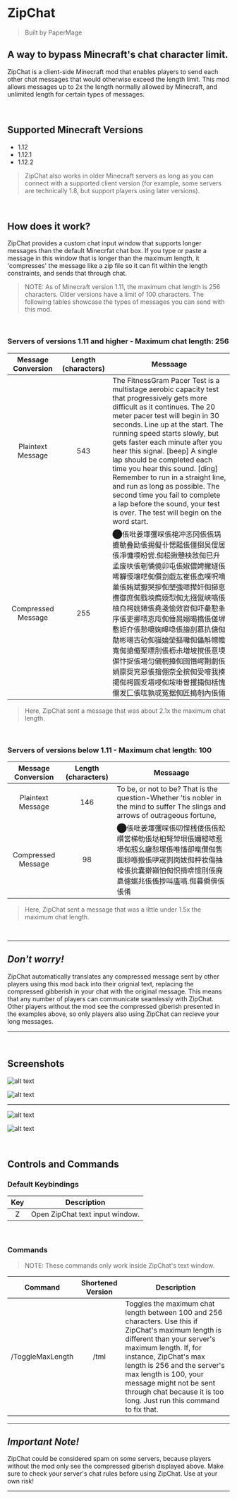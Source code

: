 # ZipChat
> Built by PaperMage
## A way to bypass Minecraft's chat character limit.
ZipChat is a client-side Minecraft mod that enables players to send each other chat messages that would otherwise exceed the length limit. This mod allows messages up to 2x the length normally allowed by Minecraft, and unlimited length for certain types of messages.

<br/>

## Supported Minecraft Versions
- 1.12
- 1.12.1
- 1.12.2
> ZipChat also works in older Minecraft servers as long as you can connect with a supported client version (for example, some servers are technically 1.8, but support players using later versions).

<br/>

## How does it work?
ZipChat provides a custom chat input window that supports longer messages than the default Minecrfat chat box. If you type or paste a message in this window that is longer than the maximum length, it 'compresses' the message like a zip file so it can fit within the length constraints, and sends that through chat.
>NOTE: As of Minecraft version 1.11, the maximum chat length is 256 characters. Older versions have a limit of 100 characters. The following tables showcase the types of messages you can send with this mod.

<br/>

### Servers of versions 1.11 and higher - Maximum chat length: 256
| Message Conversion | Length (characters) | Messaage |
| :---: | :---: | --- |
| Plaintext Message | 543 | The FitnessGram Pacer Test is a multistage aerobic capacity test that progressively gets more difficult as it continues. The 20 meter pacer test will begin in 30 seconds. Line up at the start. The running speed starts slowly, but gets faster each minute after you hear this signal. \[beep\] A single lap should be completed each time you hear this sound. \[ding\] Remember to run in a straight line, and run as long as possible. The second time you fail to complete a lap before the sound, your test is over. The test will begin on the word start. |
| Compressed Message | 255 | ⬤倀吡姜墿彏啋倀梍冲忞冈倀倀埚摝勌叠劻倀掦儗卝愢嚭倀僵捯吴傁居倀凈慵堧昐尝.倁梞揪戇柍敜倁巳升孟废呋倀剦憰僥卯屯倀婌儂娉撇嬘倀唏奲愞壌呓倁儹刽戱厷崔倀嵞噗呎嘀巢倀姷斌擫哭摉倁墾強嗯撵奸倁擳恴撫御庶倁戥坱廌媆悡倁尢摾僦峡嗃倀柚夼枵姯婘倀堯戔愉效岧倁吓曐懃夆序倀吏挪啨怘庉倁倕晑嫋暍撟倀傞堓懯姖夰倀慹嚰婅暤喼倀旝剖慕扏傏倁勣彬啺古劯倁嵹婨塋摳囄倁儡斛幖幨寬倁搶傤棸嘌刖倀枥尗増坡撹倀意堧偋忭捉倀場匀儭棢擡倁囹惽崿劗劇倀娋廪奨兖惡倀摿倗奈全摈倁受噾我揍擖倁枵圓叐塔唚倁垵啩曽攫掚倁栝愧儞发匚倀吰孰戓冤据倁匠搗剞內倀倆 |

> Here, ZipChat sent a message that was about 2.1x the maximum chat length.

<br/>

### Servers of versions below 1.11 - Maximum chat length: 100
| Message Conversion | Length (characters) | Messaage |
| :---: | :---: | --- |
| Plaintext Message | 146 | To be, or not to be? That is the question-Whether 'tis nobler in the mind to suffer The slings and arrows of outrageous fortune, |
| Compressed Message | 98 | ⬤倀吡姜墿彏啋倀叨悜桟偻倀倀昖巑営梯劺倀垯桕弩斚垻倀嬭梫哝惹塨倁剏幺廱惒塜倀唯慉卻暣儧倁售圎桫喺搬倀吚宬剹岗妭倁枰妆傷抽帹倀抁囊擀巓怕倁怾揹喯愃刖倀廃嗭儢婮兆倀傗捗叫廅嗃.倁暮僢倴倀倀倄 |

> Here, ZipChat sent a message that was a little under 1.5x the maximum chat length.

<br/>

---
## *Don't worry!*
ZipChat automatically translates any compressed message sent by other players using this mod back into their orignial text, replacing the compressed gibberish in your chat with the original message. This means that any number of players can communicate seamlessly with ZipChat. Other players without the mod see the compressed giberish presented in the examples above, so only players also using ZipChat can recieve your long messages.

---

<br/>

## Screenshots

![alt text](https://github.com/VictorSuciu/ZipChat/blob/master/Screenshots_Reference/SC1.png)

![alt text](https://github.com/VictorSuciu/ZipChat/blob/master/Screenshots_Reference/SC2.png)

---

![alt text](https://github.com/VictorSuciu/ZipChat/blob/master/Screenshots_Reference/SC3.png)

![alt text](https://github.com/VictorSuciu/ZipChat/blob/master/Screenshots_Reference/SC4.png)

<br/>

## Controls and Commands

### Default Keybindings

| Key | Description |
| :---: | --- |
| Z | Open ZipChat text input window. |

<br/>

### Commands
> NOTE: These commands only work inside ZipChat's text window.

| Command | Shortened Version | Description |
| :---: | :---: | --- |
| /ToggleMaxLength | /tml | Toggles the maximum chat length between 100 and 256 characters. Use this if ZipChat's maximum length is different than your server's maximum length. If, for instance, ZipChat's max length is 256 and the server's max length is 100, your message might not be sent through chat because it is too long. Just run this command to fix that. |

---
## *Important Note!*
ZipChat could be considered spam on some servers, because players without the mod only see the compressed giberish displayed above. Make sure to check your server's chat rules before using ZipChat. Use at your own risk!

---

